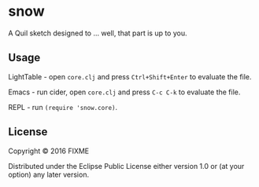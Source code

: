# snow

A Quil sketch designed to ... well, that part is up to you.

## Usage

LightTable - open `core.clj` and press `Ctrl+Shift+Enter` to evaluate the file.

Emacs - run cider, open `core.clj` and press `C-c C-k` to evaluate the file.

REPL - run `(require 'snow.core)`.

## License

Copyright © 2016 FIXME

Distributed under the Eclipse Public License either version 1.0 or (at
your option) any later version.

